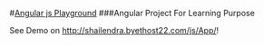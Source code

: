 #[Angular js Playground](http://shailendra.byethost22.com/js/App/)
###Angular Project For Learning Purpose

See Demo on http://shailendra.byethost22.com/js/App/!

